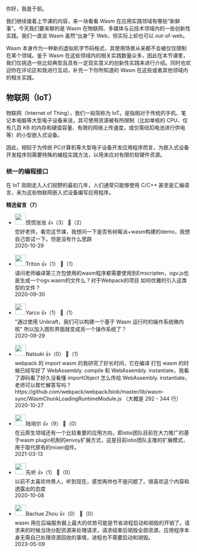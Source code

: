 你好，我是于航。

我们继续接着上节课的内容，来一块看看 Wasm 在应用实践领域有哪些“新鲜事”。今天我们要来聊的是 Wasm 在物联网、多媒体与云技术领域内的一些创新性实践。我们一直说 Wasm 虽然“出身”于 Web，但实际上却也可以 out-of-web。

Wasm 本身作为一种新的虚拟机字节码格式，其使用场景从来都不会被仅仅限制在某个领域。鉴于 Wasm 在这些领域内的相关实践数量众多，因此在本节课里，我们仅挑选一些比较典型且具有一定现实意义的创新性实践来进行介绍。同时也欢迎你在评论区和我进行互动，补充一下你所知道的 Wasm 在这些或者其他领域内的相关实践。

## 物联网（IoT）

物联网（Internet of Thing），我们一般简称为 IoT。是指相对于传统的手机、笔记本电脑等大型电子设备来说，其可使用资源被有所限制（比如单核的 CPU、仅有几百 KB 的内存和硬盘容量、有限的网络上传速度，或仅需纽扣电池进行供电等）的小型嵌入式设备。

因此，相较于为传统 PC计算机等大型电子设备开发应用程序而言，为嵌入式设备开发程序则需要特殊的编程实践方法，以用来应对有限的软硬件资源。

### 统一的编程接口

在 IoT 刚刚走入人们视野的最初几年，人们通常只能够使用 C/C++ 甚至是汇编语言，来为这些物联网嵌入式设备编写应用程序。
<div><strong>精选留言（7）</strong></div><ul>
<li><img src="https://static001.geekbang.org/account/avatar/00/21/25/23/9acf29cc.jpg" width="30px"><span>慌慌张张</span> 👍（3） 💬（2）<div>您好老师，看完这节课，我想问一下是否有树莓派+wasm构建的demo，我想自己尝试一下。但是没有什么思路</div>2020-10-29</li><br/><li><img src="https://static001.geekbang.org/account/avatar/00/10/d7/a0/15c82d8b.jpg" width="30px"><span>Triton</span> 👍（1） 💬（1）<div>请问老师编译第三方包使用的wasm程序都需要使用到Emscripten，ogv.js也是生成一个ogv.wasm的文件么？对于Webpack的项目 如何优雅的引入这类型的文件？</div>2020-09-30</li><br/><li><img src="https://static001.geekbang.org/account/avatar/00/17/df/7a/1176bc21.jpg" width="30px"><span>Yarco</span> 👍（1） 💬（1）<div>&quot;通过使用 Unikraft，我们可以构建一个基于 Wasm 运行时的操作系统微内核&quot;
所以加入图形界面就变成另一个操作系统了？ </div>2020-09-29</li><br/><li><img src="https://static001.geekbang.org/account/avatar/00/14/fb/35/74c36f63.jpg" width="30px"><span>Natsuki</span> 👍（0） 💬（1）<div>webpack 的 import wasm 的我研究了好长时间，它在编译 打包 wasm 的时候已经写好了 WebAssembly. compile 和 WebAssembly. instantiate，我看了源码看了好久没看懂 importObject 怎么传给 WebAssembly. instantiate，老师可以帮忙解答写吗？ https:&#47;&#47;github.com&#47;webpack&#47;webpack&#47;blob&#47;master&#47;lib&#47;wasm-sync&#47;WasmChunkLoadingRuntimeModule.js （大概是 292 - 344 行）</div>2020-10-27</li><br/><li><img src="https://static001.geekbang.org/account/avatar/00/10/b6/97/93e82345.jpg" width="30px"><span>陆培尔</span> 👍（9） 💬（0）<div>在云原生领域还有一个比较重要的应用方向，即istio团队目前在大力推广的基于wasm plugin机制的envoy扩展方式，这是目前istio团队主推的扩展模式，用于取代原有的mixer组件。</div>2021-03-13</li><br/><li><img src="https://static001.geekbang.org/account/avatar/00/11/91/b1/fb117c21.jpg" width="30px"><span>先听</span> 👍（1） 💬（0）<div>以前不太喜欢帅男人，听到现在，感觉再帅也不是问题了。很喜欢这个内容和透露出的态度</div>2020-10-08</li><br/><li><img src="https://static001.geekbang.org/account/avatar/00/16/cd/db/7467ad23.jpg" width="30px"><span>Bachue Zhou</span> 👍（0） 💬（0）<div>wasm 用在后端服务器上最大的优势可能是节省进程启动和销毁的开销了。请求来的时候当场分配资源来处理请求，请求结束后销毁全部资源，应用程序本身无需自己处理资源回收的事情，进程也不需要启动和销毁。</div>2023-05-09</li><br/>
</ul>